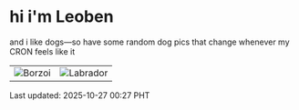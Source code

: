 # hi i'm Leoben

and i like dogs—so have some random dog pics that change whenever my CRON feels like it

|  |  |
|--------|----------|
| ![Borzoi](https://random-dog-vercel.vercel.app/api/random-borzoi?v=1761496030) | ![Labrador](https://random-dog-vercel.vercel.app/api/random-labrador?v=1761496030) |

Last updated: 2025-10-27 00:27 PHT

